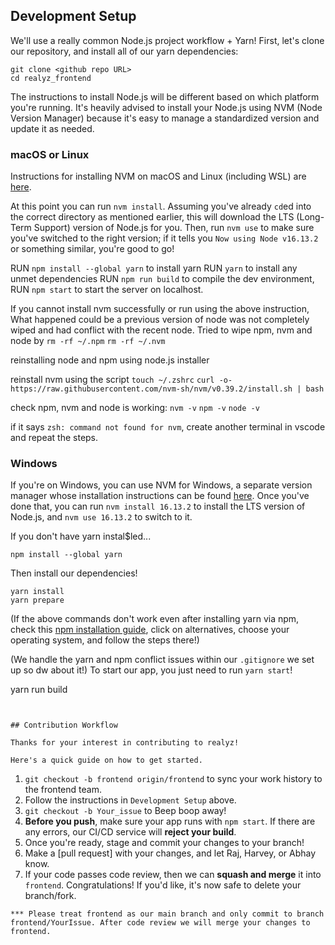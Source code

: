 ## Development Setup

We'll use a really common Node.js project workflow + Yarn!
First, let's clone our repository, and install all of our yarn dependencies:

```
git clone <github repo URL>
cd realyz_frontend
```

The instructions to install Node.js will be different based on which platform you're running. It's heavily advised to install your Node.js using NVM (Node Version Manager) because it's easy to manage a standardized version and update it as needed.

### macOS or Linux

Instructions for installing NVM on macOS and Linux (including WSL) are [here](https://github.com/nvm-sh/nvm#installing-and-updating).

At this point you can run `nvm install`. Assuming you've already `cd`ed into the correct directory as mentioned earlier, this will download the LTS (Long-Term Support) version of Node.js for you. Then, run `nvm use` to make sure you've switched to the right version; if it tells you `Now using Node v16.13.2` or something similar, you're good to go!

RUN `npm install --global yarn` to install yarn 
RUN `yarn` to install any unmet dependencies
RUN `npm run build` to compile the dev environment,
RUN `npm start` to start the server on localhost.

If you cannot install nvm successfully or run using the above instruction,
What happened could be a previous version of node was not completely wiped and had conflict with the recent node.
Tried to wipe npm, nvm and node by
`rm -rf ~/.npm`
`rm -rf ~/.nvm`

reinstalling node and npm using node.js installer

reinstall nvm using the script
`touch ~/.zshrc`
`curl -o- https://raw.githubusercontent.com/nvm-sh/nvm/v0.39.2/install.sh | bash`

check npm, nvm and node is working:
`nvm -v`
`npm -v`
`node -v`

if it says `zsh: command not found for nvm`, create another terminal in vscode and repeat the steps.

### Windows

If you're on Windows, you can use NVM for Windows, a separate version manager whose installation instructions can be found [here](https://github.com/coreybutler/nvm-windows#installation--upgrades). Once you've done that, you can run `nvm install 16.13.2` to install the LTS version of Node.js, and `nvm use 16.13.2` to switch to it.

If you don't have yarn instal$led...

```
npm install --global yarn
```

Then install our dependencies!

```
yarn install
yarn prepare
```

(If the above commands don't work even after installing yarn via npm, check this [npm installation guide](https://classic.yarnpkg.com/en/docs/install/#mac-stable), click on alternatives, choose your operating system, and follow the steps there!)

(We handle the yarn and npm conflict issues within our `.gitignore` we set up so dw about it!)
To start our app, you just need to run `yarn start`!

yarn run build

```


## Contribution Workflow

Thanks for your interest in contributing to realyz!

Here's a quick guide on how to get started.
```

1. `git checkout -b frontend origin/frontend` to sync your work history to the frontend team.
2. Follow the instructions in `Development Setup` above.
3. `git checkout -b Your_issue` to Beep boop away!
4. **Before you push**, make sure your app runs with `npm start`. If there are any errors, our CI/CD service will **reject your build**.
5. Once you're ready, stage and commit your changes to your branch!
6. Make a [pull request] with your changes, and let Raj, Harvey, or Abhay know.
7. If your code passes code review, then we can **squash and merge** it into `frontend`. Congratulations! If you'd like, it's now safe to delete your branch/fork.

```
*** Please treat frontend as our main branch and only commit to branch frontend/YourIssue. After code review we will merge your changes to frontend.
